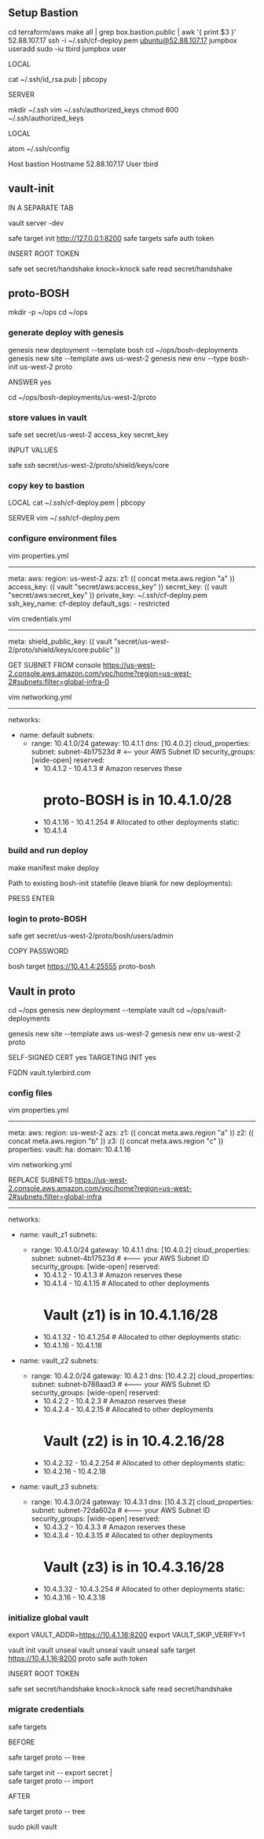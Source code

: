 ## Setup Bastion

cd terraform/aws
make all | grep box.bastion.public | awk '{ print $3 }'
52.88.107.17
ssh -i ~/.ssh/cf-deploy.pem ubuntu@52.88.107.17
jumpbox useradd
sudo -iu tbird
jumpbox user

LOCAL

cat ~/.ssh/id_rsa.pub | pbcopy

SERVER

mkdir ~/.ssh
vim ~/.ssh/authorized_keys
chmod 600 ~/.ssh/authorized_keys

LOCAL

atom ~/.ssh/config

Host bastion
  Hostname 52.88.107.17
  User tbird

## vault-init

IN A SEPARATE TAB

vault server -dev

safe target init http://127.0.0.1:8200
safe targets
safe auth token

INSERT ROOT TOKEN

safe set secret/handshake knock=knock
safe read secret/handshake

## proto-BOSH

mkdir -p ~/ops
cd ~/ops

### generate deploy with genesis

genesis new deployment --template bosh
cd ~/ops/bosh-deployments
genesis new site --template aws us-west-2
genesis new env --type bosh-init us-west-2 proto

ANSWER yes

cd ~/ops/bosh-deployments/us-west-2/proto

### store values in vault

safe set secret/us-west-2 access_key secret_key

INPUT VALUES

safe ssh secret/us-west-2/proto/shield/keys/core

### copy key to bastion

LOCAL
cat ~/.ssh/cf-deploy.pem | pbcopy

SERVER
vim ~/.ssh/cf-deploy.pem

### configure environment files

vim properties.yml

---
meta:
  aws:
    region: us-west-2
    azs:
      z1: (( concat meta.aws.region "a" ))
    access_key: (( vault "secret/aws:access_key" ))
    secret_key: (( vault "secret/aws:secret_key" ))
    private_key: ~/.ssh/cf-deploy.pem
    ssh_key_name: cf-deploy
    default_sgs:
      - restricted

vim credentials.yml

---
meta:
  shield_public_key: (( vault "secret/us-west-2/proto/shield/keys/core:public" ))

GET SUBNET FROM console
https://us-west-2.console.aws.amazon.com/vpc/home?region=us-west-2#subnets:filter=global-infra-0

vim networking.yml

---
networks:
  - name: default
    subnets:
      - range:    10.4.1.0/24
        gateway:  10.4.1.1
        dns:     [10.4.0.2]
        cloud_properties:
          subnet: subnet-4b17523d # <-- your AWS Subnet ID
          security_groups: [wide-open]
        reserved:
          - 10.4.1.2 - 10.4.1.3    # Amazon reserves these
            # proto-BOSH is in 10.4.1.0/28
          - 10.4.1.16 - 10.4.1.254 # Allocated to other deployments
        static:
          - 10.4.1.4

### build and run deploy

make manifest
make deploy

Path to existing bosh-init statefile (leave blank for new deployments):

PRESS ENTER

### login to proto-BOSH

safe get secret/us-west-2/proto/bosh/users/admin

COPY PASSWORD

bosh target https://10.4.1.4:25555 proto-bosh

## Vault in proto

cd ~/ops
genesis new deployment --template vault
cd ~/ops/vault-deployments

genesis new site --template aws us-west-2
genesis new env us-west-2 proto

SELF-SIGNED CERT yes
TARGETING INIT yes

FQDN vault.tylerbird.com

### config files

vim properties.yml

---
meta:
  aws:
    region: us-west-2
    azs:
      z1: (( concat meta.aws.region "a" ))
      z2: (( concat meta.aws.region "b" ))
      z3: (( concat meta.aws.region "c" ))
properties:
  vault:
    ha:
      domain: 10.4.1.16

vim networking.yml

REPLACE SUBNETS
https://us-west-2.console.aws.amazon.com/vpc/home?region=us-west-2#subnets:filter=global-infra

---
networks:
  - name: vault_z1
    subnets:
      - range:    10.4.1.0/24
        gateway:  10.4.1.1
        dns:     [10.4.0.2]
        cloud_properties:
          subnet: subnet-4b17523d  # <--- your AWS Subnet ID
          security_groups: [wide-open]
        reserved:
          - 10.4.1.2 - 10.4.1.3    # Amazon reserves these
          - 10.4.1.4 - 10.4.1.15   # Allocated to other deployments
            # Vault (z1) is in 10.4.1.16/28
          - 10.4.1.32 - 10.4.1.254 # Allocated to other deployments
        static:
          - 10.4.1.16 - 10.4.1.18

  - name: vault_z2
    subnets:
      - range:    10.4.2.0/24
        gateway:  10.4.2.1
        dns:     [10.4.2.2]
        cloud_properties:
          subnet: subnet-b788aad3  # <--- your AWS Subnet ID
          security_groups: [wide-open]
        reserved:
          - 10.4.2.2 - 10.4.2.3    # Amazon reserves these
          - 10.4.2.4 - 10.4.2.15   # Allocated to other deployments
            # Vault (z2) is in 10.4.2.16/28
          - 10.4.2.32 - 10.4.2.254 # Allocated to other deployments
        static:
          - 10.4.2.16 - 10.4.2.18

  - name: vault_z3
    subnets:
      - range:    10.4.3.0/24
        gateway:  10.4.3.1
        dns:     [10.4.3.2]
        cloud_properties:
          subnet: subnet-72da602a  # <--- your AWS Subnet ID
          security_groups: [wide-open]
        reserved:
          - 10.4.3.2 - 10.4.3.3    # Amazon reserves these
          - 10.4.3.4 - 10.4.3.15   # Allocated to other deployments
            # Vault (z3) is in 10.4.3.16/28
          - 10.4.3.32 - 10.4.3.254 # Allocated to other deployments
        static:
          - 10.4.3.16 - 10.4.3.18

### initialize global vault

export VAULT_ADDR=https://10.4.1.16:8200
export VAULT_SKIP_VERIFY=1

vault init
vault unseal
vault unseal
vault unseal
safe target https://10.4.1.16:8200 proto
safe auth token

INSERT ROOT TOKEN

safe set secret/handshake knock=knock
safe read secret/handshake

### migrate credentials

safe targets

BEFORE

safe target proto -- tree

safe target init -- export secret | \
  safe target proto -- import

AFTER

safe target proto -- tree

sudo pkill vault
